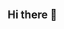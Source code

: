 ## Hi there 👋

<!--
**nicolxx/nicolxx** is a ✨ _special_ ✨ repository because its `README.md` (this file) appears on your GitHub profile.

Here are some ideas to get you started:

- 🔭 I’m currently working on ...
- 🌱 I’m currently learning ...
- 👯 I’m looking to collaborate on ...
- 🤔 I’m looking for help with ...
- 💬 Ask me about ...
- 📫 How to reach me: ...
- 😄 Pronouns: ...
- ⚡ Fun fact: .
<img src="https://media1.tenor.com/m/lcXa49SpIzsAAAAd/nwmsrocks-norhtwest-motorsport.gif" alt="Nwmsrocks Norhtwest Motorsport GIF - Nwmsrocks Norhtwest Motorsport Dodge GIFs"/>![image](https://github.com/nicolxx/nicolxx/assets/171631717/7476df58-a526-4e29-936b-95e2ca9d3be6)

-->
